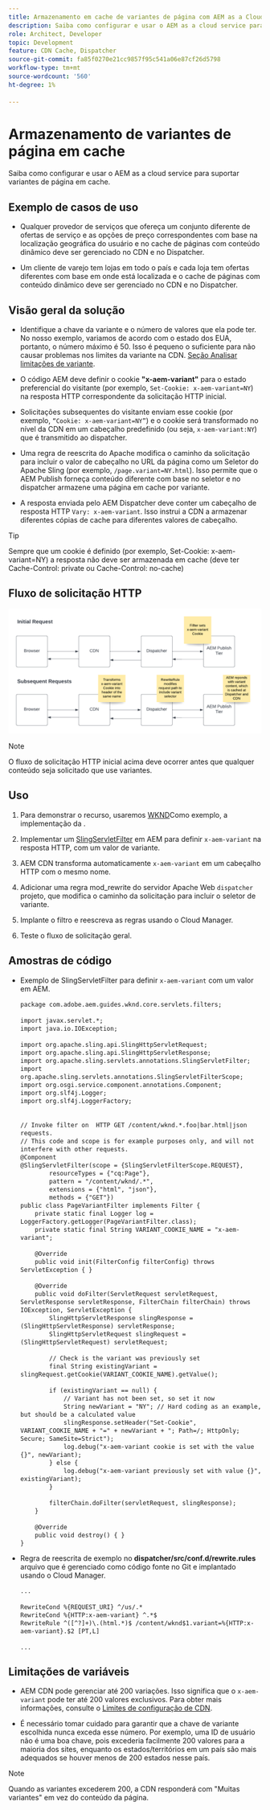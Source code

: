 ```yaml
---
title: Armazenamento em cache de variantes de página com AEM as a Cloud Service
description: Saiba como configurar e usar o AEM as a cloud service para suportar variantes de página em cache.
role: Architect, Developer
topic: Development
feature: CDN Cache, Dispatcher
source-git-commit: fa85f0270e21cc9857f95c541a06e87cf26d5798
workflow-type: tm+mt
source-wordcount: '560'
ht-degree: 1%

---
```


# Armazenamento de variantes de página em cache

Saiba como configurar e usar o AEM as a cloud service para suportar variantes de página em cache.

## Exemplo de casos de uso

+ Qualquer provedor de serviços que ofereça um conjunto diferente de ofertas de serviço e as opções de preço correspondentes com base na localização geográfica do usuário e no cache de páginas com conteúdo dinâmico deve ser gerenciado no CDN e no Dispatcher.

+ Um cliente de varejo tem lojas em todo o país e cada loja tem ofertas diferentes com base em onde está localizada e o cache de páginas com conteúdo dinâmico deve ser gerenciado no CDN e no Dispatcher.

## Visão geral da solução

+ Identifique a chave da variante e o número de valores que ela pode ter. No nosso exemplo, variamos de acordo com o estado dos EUA, portanto, o número máximo é 50. Isso é pequeno o suficiente para não causar problemas nos limites da variante na CDN. [Seção Analisar limitações de variante](#variant-limitations).

+ O código AEM deve definir o cookie __&quot;x-aem-variant&quot;__ para o estado preferencial do visitante (por exemplo, `Set-Cookie: x-aem-variant=NY`) na resposta HTTP correspondente da solicitação HTTP inicial.

+ Solicitações subsequentes do visitante enviam esse cookie (por exemplo, `“Cookie: x-aem-variant=NY”`) e o cookie será transformado no nível da CDN em um cabeçalho predefinido (ou seja, `x-aem-variant:NY`) que é transmitido ao dispatcher.

+ Uma regra de reescrita do Apache modifica o caminho da solicitação para incluir o valor de cabeçalho no URL da página como um Seletor do Apache Sling (por exemplo, `/page.variant=NY.html`). Isso permite que o AEM Publish forneça conteúdo diferente com base no seletor e no dispatcher armazene uma página em cache por variante.

+ A resposta enviada pelo AEM Dispatcher deve conter um cabeçalho de resposta HTTP `Vary: x-aem-variant`. Isso instrui a CDN a armazenar diferentes cópias de cache para diferentes valores de cabeçalho.

>[!TIP]
>
>Sempre que um cookie é definido (por exemplo, Set-Cookie: x-aem-variant=NY) a resposta não deve ser armazenada em cache (deve ter Cache-Control: private ou Cache-Control: no-cache)

## Fluxo de solicitação HTTP

![Fluxo de Solicitação de Cache Variável](./assets/variant-cache-request-flow.png)

>[!NOTE]
>
>O fluxo de solicitação HTTP inicial acima deve ocorrer antes que qualquer conteúdo seja solicitado que use variantes.

## Uso

1. Para demonstrar o recurso, usaremos [WKND](https://experienceleague.adobe.com/docs/experience-manager-learn/getting-started-wknd-tutorial-develop/overview.html?lang=pt-BR)Como exemplo, a implementação da .

1. Implementar um [SlingServletFilter](https://sling.apache.org/documentation/the-sling-engine/filters.html) em AEM para definir `x-aem-variant` na resposta HTTP, com um valor de variante.

1. AEM CDN transforma automaticamente `x-aem-variant` em um cabeçalho HTTP com o mesmo nome.

1. Adicionar uma regra mod_rewrite do servidor Apache Web `dispatcher` projeto, que modifica o caminho da solicitação para incluir o seletor de variante.

1. Implante o filtro e reescreva as regras usando o Cloud Manager.

1. Teste o fluxo de solicitação geral.

## Amostras de código

+ Exemplo de SlingServletFilter para definir `x-aem-variant` com um valor em AEM.

   ```
   package com.adobe.aem.guides.wknd.core.servlets.filters;
   
   import javax.servlet.*;
   import java.io.IOException;
   
   import org.apache.sling.api.SlingHttpServletRequest;
   import org.apache.sling.api.SlingHttpServletResponse;
   import org.apache.sling.servlets.annotations.SlingServletFilter;
   import org.apache.sling.servlets.annotations.SlingServletFilterScope;
   import org.osgi.service.component.annotations.Component;
   import org.slf4j.Logger;
   import org.slf4j.LoggerFactory;
   
   
   // Invoke filter on  HTTP GET /content/wknd.*.foo|bar.html|json requests.
   // This code and scope is for example purposes only, and will not interfere with other requests.
   @Component
   @SlingServletFilter(scope = {SlingServletFilterScope.REQUEST},
           resourceTypes = {"cq:Page"},
           pattern = "/content/wknd/.*",
           extensions = {"html", "json"},
           methods = {"GET"})
   public class PageVariantFilter implements Filter {
       private static final Logger log = LoggerFactory.getLogger(PageVariantFilter.class);
       private static final String VARIANT_COOKIE_NAME = "x-aem-variant";
   
       @Override
       public void init(FilterConfig filterConfig) throws ServletException { }
   
       @Override
       public void doFilter(ServletRequest servletRequest, ServletResponse servletResponse, FilterChain filterChain) throws IOException, ServletException {
           SlingHttpServletResponse slingResponse = (SlingHttpServletResponse) servletResponse;
           SlingHttpServletRequest slingRequest = (SlingHttpServletRequest) servletRequest;
   
           // Check is the variant was previously set
           final String existingVariant = slingRequest.getCookie(VARIANT_COOKIE_NAME).getValue();
   
           if (existingVariant == null) {
               // Variant has not been set, so set it now
               String newVariant = "NY"; // Hard coding as an example, but should be a calculated value
               slingResponse.setHeader("Set-Cookie", VARIANT_COOKIE_NAME + "=" + newVariant + "; Path=/; HttpOnly; Secure; SameSite=Strict");
               log.debug("x-aem-variant cookie is set with the value {}", newVariant);
           } else {
               log.debug("x-aem-variant previously set with value {}", existingVariant);
           }
   
           filterChain.doFilter(servletRequest, slingResponse);
       }
   
       @Override
       public void destroy() { }
   }
   ```

+ Regra de reescrita de exemplo no __dispatcher/src/conf.d/rewrite.rules__ arquivo que é gerenciado como código fonte no Git e implantado usando o Cloud Manager.

   ```
   ...
   
   RewriteCond %{REQUEST_URI} ^/us/.*  
   RewriteCond %{HTTP:x-aem-variant} ^.*$  
   RewriteRule ^([^?]+)\.(html.*)$ /content/wknd$1.variant=%{HTTP:x-aem-variant}.$2 [PT,L] 
   
   ...
   ```

## Limitações de variáveis

+ AEM CDN pode gerenciar até 200 variações. Isso significa que o `x-aem-variant` pode ter até 200 valores exclusivos. Para obter mais informações, consulte o [Limites de configuração de CDN](https://docs.fastly.com/en/guides/resource-limits).

+ É necessário tomar cuidado para garantir que a chave de variante escolhida nunca exceda esse número.  Por exemplo, uma ID de usuário não é uma boa chave, pois excederia facilmente 200 valores para a maioria dos sites, enquanto os estados/territórios em um país são mais adequados se houver menos de 200 estados nesse país.

>[!NOTE]
>
>Quando as variantes excederem 200, a CDN responderá com &quot;Muitas variantes&quot; em vez do conteúdo da página.
